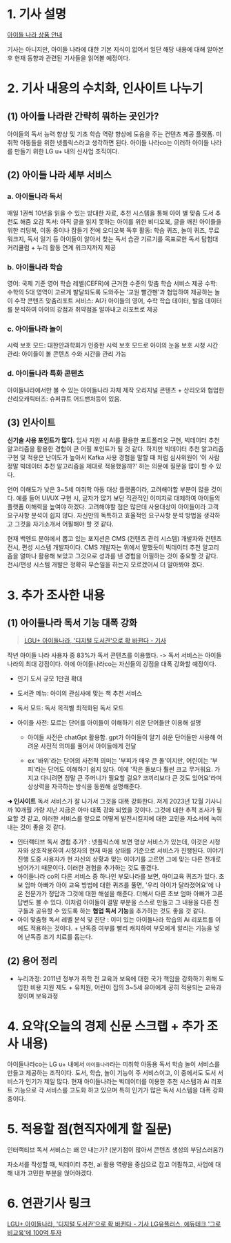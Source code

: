 # 1. 기사 설명 

[아이들 나라 상품 안내](https://www.i-nara.co.kr/product?utm_source=google&utm_medium=sa&utm_campaign=i-nara_googlesa_all&utm_content={ad}&utm_term=lg%EC%9C%A0%ED%94%8C%EB%9F%AC%EC%8A%A4%EC%95%84%EC%9D%B4%EB%93%A4%EB%82%98%EB%9D%BC&gad_source=1&gclid=CjwKCAjwmaO4BhAhEiwA5p4YL-ByXn9gKwgbbMMOdcQ3ZBMa9VRIcSTL7GabUg4AScvvuB2RDJWcQxoCNhwQAvD_BwE)

기사는 아니지만, 아이들 나라에 대한 기본 지식이 없어서 일단 해당 내용에 대해 알아본 후 현재 동향과 관련된 기사들을 읽어볼 예정이다. 

# 2. 기사 내용의 수치화, 인사이트 나누기

## (1) 아이들 나라란 간략히 뭐하는 곳인가? 

아이들의 독서 능력 향상 및 기초 학습 역량 향상에 도움을 주는 컨텐츠 제공 플랫폼. 미취학 아동들을 위한 넷플릭스라고 생각하면 된다. 아이들 나라co는 이러하 아이들 나라를 만들기 위한 LG u+ 내의 신사업 조직이다. 

## (2) 아이들 나라 세부 서비스 

### a. 아이들나라 독서 

매일 1권씩 10년을 읽을 수 있는 방대한 자료, 추천 시스템을 통해 아이 별 맞춤 도서 추천도 해줌 
오감 독서: 아직 글을 읽지 못하는 아이를 위한 비디오북, 글을 깨친 아이들을 위한 리딩북, 이동 중이나 잠들기 전에 오디오북
독후 활동: 학습 퀴즈, 놀이 퀴즈, 무료 워크지, 독서 일기 등 아이들이 알아서 찾는 독서 습관 기르기를 목표로한 독서 탐험대 커리큘럼 + 누리 활동 연계 워크지까지 제공

### b. 아이들나라 학습

영어: 국제 기준 영어 학습 레벨(CEFR)에 근거한 수준의 맞춤 학습 서비스 제공 
수학: 수학의 5대 영역이 고르게 발달되도록 도와주는 '교원 빨간펜'과 협업하여 제공하는 놀이 수학 콘텐츠
맞춤리포트 서비스: AI가 아이들의 영어, 수학 학습 데이터, 발음 데이터를 분석하여 아이의 강점과 취약점을 알아내고 리포트로 제공 

### c. 아이들나라 놀이  

시력 보호 모드: 대한안과학회가 인증한 시력 보호 모드로 아이의 눈을 보호 
시청 시간 관리: 아이들이 볼 콘텐츠 수와 시간을 관리 가능 

### d. 아이들나라 특화 콘텐츠 

아이들나라에서만 볼 수 있는 아이들나라 자체 제작 오리지널 콘텐츠 + 산리오와 협업한 산리오캐릭터즈: 슈퍼큐트 어드밴처등이 있음.

## (3) 인사이트 

**신기술 사용 포인트가 많다.** 입사 지원 시 AI를 활용한 포트폴리오 구현,  빅데이터 추천 알고리즘을 활용한 경험이 큰 어필 포인트가 될 것 같다. 하지만 빅데이터 추천 알고리즘 구현 및 적용은 난이도가 높아서 Kafka 사용 경험을 말할 때 처럼 심사위원이 '이 사람 정말 빅데이터 추천 알고리즘을 제대로 적용했을까?' 하는 의문에 질문을 많이 할 수 있다. 

언어 이해도가 낮은 3~5세 미취학 아동 대상 플랫폼이라, 고려해야할 부분이 많을 것이다. 예를 들어 UI/UX 구현 시, 글자가 많기 보단 직관적인 이미지로 대체하여 아이들의 플랫폼 이해력을 높여야 하겠다. 고려해야할 점은 많은데 사용대상이 아이들이라 고객 요구사항 분석이 쉽지 않다. 자신만의 독특하고 효율적인 요구사항 분석 방법을 생각하고 그것을 자기소개서 어필해야 할 것 같다. 

현재 백엔드 분야에서 뽑고 있는 포지션은 CMS (컨텐츠 관리 시스템) 개발자와 컨텐츠 전시, 편성 시스템 개발자이다. CMS 개발자는 위에서 말했듯이 빅데이터 추천 알고리즘을 얼마나 활용해 보았고 그것으로 성과를 낸 경험을 어필하는 것이 중요할 것 같다. 전시/편성 시스템 개발은 정확히 무슨일을 하는지 모르겠어서 더 알아봐야 겠다.



# 3. 추가 조사한 내용

## (1) 아이들나라 독서 기능 대폭 강화

> [LGU+ 아이들나라, '디지털 도서관'으로 확 바뀐다 - 기사 ](https://news.bizwatch.co.kr/article/mobile/2023/12/03/0001)

작년 아이들 나라 사용자 중 83%가 독서 콘텐츠를 이용했다. -> 독서 서비스는 아이들 나라의 최대 강점이다. 
이에 아이들나라co는 자신들의 강점을 대폭 강화할 예정이다. 

- 인기 도서 규모 1만권 확대 

- 도서관 메뉴: 아이의 관심사에 맞는 책 추천 서비스 

- 독서 모드: 독서 목적별 최적화된 독서 모드

- 아이들 사전: 모르는 단어를 아이들이 이해하기 쉬운 단어들만 이용해 설명

  - 아이들 사전은 chatGpt 활용함. gpt가 아이들이 알기 쉬운 단어들만 사용해 어려운 사전적 의미를 풀어서 아이들에게 전달

  - ex  '바위'라는 단어의 사전적 의미는 '부피가 매우 큰 돌'이지만, 어린이는 '부피'라는 단어도 이해하기 쉽지 않다. 이에 '작은 돌보다 훨씬 크고 무거워요. 가지고 다니려면 정말 큰 주머니가 필요할 걸요? 코끼리보다 큰 것도 있어요'라며 상상력을 자극하는 방식을 동원해 설명해준다.

**➜ 인사이트**
독서 서비스가 잘 나가서 그것을 대폭 강화한다. 저게 2023년 12월 기사니까 10개월 가량 지난 지금은 아마 대폭 강화 되었을 것이다. 그것에 대한 추적 조사가 필요할 것 같고, 이러한 서비스를 앞으로 어떻게 발전시킬지에 대한 고민을 자소서에 녹여내는 것이 좋을 것 같다.

- 인터랙티브 독서 경험 추가? : 넷플릭스에 보면 명상 서비스가 있는데, 이것은 시청자와 상호작용하여 시청자의 현재 마음 상태를 기준으로 서비스가 진행된다. 이야기 진행 도중 사용자가 현 자신의 상황과 맞는 이야기를 고르면 그에 맞는 다른 전개로 넘어가기 때문이다. 이러한 경험을 추가하는 것도 좋겠다. 
- 아이들나라 co의 다른 서비스 중 하나인 부모나라를 보면, 아이교육 퀴즈가 있다. 초보 엄마 아빠가 아이 교육 방법에 대한 퀴즈를 풀면, '우리 아이가 달라졌어요'에 나온 전문가가 정답과 그것에 대한 해설을 해준다. 더해서 다른 초보 엄마 아빠가 고른 답변도 볼 수 있다. 이처럼 아이들이 결말 부분을 스스로 만들고 그 내용을 다른 친구들과 공유할 수 있도록 하는 **협업 독서 기능**을 추가하는 것도 좋을 것 같다. 
- 아이 맞춤형 독서 레벨 분석 및 진단 : 이미 있는 아이들나라 학습의 Ai 리포트를 이에도 적용하는 것이다. + 난독증 여부를 빨리 캐치하여 부모에게 알리는 기능을 넣어 난독증 조기 치료를 돕는다. 



## (2) 용어 정리

- 누리과정: 2011년 정부가 취학 전 교육과 보육에 대한 국가 책임을 강화하기 위해 도입한 비용 지원 제도 + 유치원, 어린이 집의 3~5세 유아에게 공히 적용되는 교육과정이며 보육과정

# 4. 요약(오늘의 경제 신문 스크랩 + 추가 조사 내용)

아이들나라co는 LG u+ 내에서 `아이들나라`라는 미취학 아동용 독서 학습 놀이 서비스를 만들고 제공하는 조직이다. 
도서, 학습, 놀이 기능이 주 서비스이고, 이 중에서도 도서 서비스가 인기가 제일 많다. 
현재 아이들나라는 빅데이터를 이용한 추천 시스템과 Ai 리포트 기능으로 각 서비스를 고도화 하고 있으며 특히 인기가 많은 독서 시스템을 대폭 강화 중이다. 

# 5. 적용할 점(현직자에게 할 질문)

인터랙티브 독서 서비스는 왜 안 내는가? (분기점이 많아서 콘텐츠 생성의 부담스러움?)

자소서를 작성할 때, 빅데이터 추천, ai 활용 역량을 중심으로 잡고 어필하고, 사업에 대해 내가 고민한 부분을 얹어야겠다.

# 6. 연관기사 링크

[LGU+ 아이들나라, '디지털 도서관'으로 확 바뀐다 - 기사 ](https://news.bizwatch.co.kr/article/mobile/2023/12/03/0001)
[LG유플러스, 에듀테크 '그로비교육'에 100억 투자](https://news.bizwatch.co.kr/article/mobile/2023/09/26/0005)